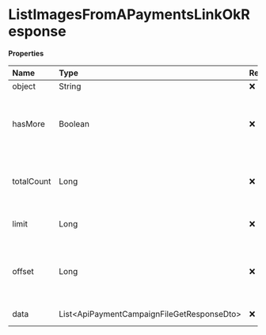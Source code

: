 # ListImagesFromAPaymentsLinkOkResponse

**Properties**

| Name       | Type                                         | Required | Description                                                 |
| :--------- | :------------------------------------------- | :------- | :---------------------------------------------------------- |
| object     | String                                       | ❌       | Object type                                                 |
| hasMore    | Boolean                                      | ❌       | Indicates whether there is another page to be searched      |
| totalCount | Long                                         | ❌       | Total number of items for the filters entered               |
| limit      | Long                                         | ❌       | Number of objects per page                                  |
| offset     | Long                                         | ❌       | Position of the object from which the page should be loaded |
| data       | List\<ApiPaymentCampaignFileGetResponseDto\> | ❌       | List of objects                                             |

<!-- This file was generated by liblab | https://liblab.com/ -->
